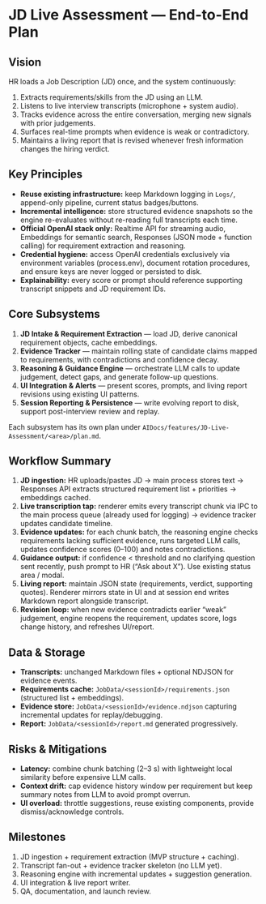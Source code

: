 # JD Live Assessment — End-to-End Plan

## Vision
HR loads a Job Description (JD) once, and the system continuously:
1. Extracts requirements/skills from the JD using an LLM.
2. Listens to live interview transcripts (microphone + system audio).
3. Tracks evidence across the entire conversation, merging new signals with prior judgements.
4. Surfaces real-time prompts when evidence is weak or contradictory.
5. Maintains a living report that is revised whenever fresh information changes the hiring verdict.

## Key Principles
- **Reuse existing infrastructure:** keep Markdown logging in `Logs/`, append-only pipeline, current status badges/buttons.
- **Incremental intelligence:** store structured evidence snapshots so the engine re-evaluates without re-reading full transcripts each time.
- **Official OpenAI stack only:** Realtime API for streaming audio, Embeddings for semantic search, Responses (JSON mode + function calling) for requirement extraction and reasoning.
- **Credential hygiene:** access OpenAI credentials exclusively via environment variables (process.env), document rotation procedures, and ensure keys are never logged or persisted to disk.
- **Explainability:** every score or prompt should reference supporting transcript snippets and JD requirement IDs.

## Core Subsystems
1. **JD Intake & Requirement Extraction** — load JD, derive canonical requirement objects, cache embeddings.
2. **Evidence Tracker** — maintain rolling state of candidate claims mapped to requirements, with contradictions and confidence decay.
3. **Reasoning & Guidance Engine** — orchestrate LLM calls to update judgement, detect gaps, and generate follow-up questions.
4. **UI Integration & Alerts** — present scores, prompts, and living report revisions using existing UI patterns.
5. **Session Reporting & Persistence** — write evolving report to disk, support post-interview review and replay.

Each subsystem has its own plan under `AIDocs/features/JD-Live-Assessment/<area>/plan.md`.

## Workflow Summary
1. **JD ingestion:** HR uploads/pastes JD → main process stores text → Responses API extracts structured requirement list + priorities → embeddings cached.
2. **Live transcription tap:** renderer emits every transcript chunk via IPC to the main process queue (already used for logging) → evidence tracker updates candidate timeline.
3. **Evidence updates:** for each chunk batch, the reasoning engine checks requirements lacking sufficient evidence, runs targeted LLM calls, updates confidence scores (0–100) and notes contradictions.
4. **Guidance output:** if confidence < threshold and no clarifying question sent recently, push prompt to HR (“Ask about X”). Use existing status area / modal.
5. **Living report:** maintain JSON state (requirements, verdict, supporting quotes). Renderer mirrors state in UI and at session end writes Markdown report alongside transcript.
6. **Revision loop:** when new evidence contradicts earlier “weak” judgement, engine reopens the requirement, updates score, logs change history, and refreshes UI/report.

## Data & Storage
- **Transcripts:** unchanged Markdown files + optional NDJSON for evidence events.
- **Requirements cache:** `JobData/<sessionId>/requirements.json` (structured list + embeddings).
- **Evidence store:** `JobData/<sessionId>/evidence.ndjson` capturing incremental updates for replay/debugging.
- **Report:** `JobData/<sessionId>/report.md` generated progressively.

## Risks & Mitigations
- **Latency:** combine chunk batching (2–3 s) with lightweight local similarity before expensive LLM calls.
- **Context drift:** cap evidence history window per requirement but keep summary notes from LLM to avoid prompt overrun.
- **UI overload:** throttle suggestions, reuse existing components, provide dismiss/acknowledge controls.

## Milestones
1. JD ingestion + requirement extraction (MVP structure + caching).
2. Transcript fan-out + evidence tracker skeleton (no LLM yet).
3. Reasoning engine with incremental updates + suggestion generation.
4. UI integration & live report writer.
5. QA, documentation, and launch review.
